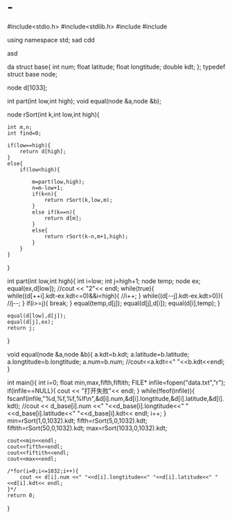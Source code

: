 # -
#include<stdio.h>
#include<stdlib.h>
#include<iostream>
#include<fstream>

using namespace std;
sad
cdd

asd

da
struct base{
	int num;
	float latitude;
	float longtitude;
	double kdt;
};
typedef struct base node;

node d[1033];

int part(int low,int high);
void equal(node &a,node &b);

node rSort(int k,int low,int high){
	
	int m,n;
	int find=0;
	
	if(low==high){
		return d[high];
	} 	
	else{		
		if(low<high){
			
			m=part(low,high);
			n=m-low+1;
			if(k<n){
				return rSort(k,low,m);
			}
			else if(k==n){
				return d[m];
			} 
			else{
				return rSort(k-n,m+1,high);
			}
		}
	}
}

int part(int low,int high){
	int i=low;
	int j=high+1;
	node temp;
	node ex;
	equal(ex,d[low]);
	//cout << "2"<< endl;
	while(true){	
		while((d[++i].kdt-ex.kdt<=0)&&i<high){
			//i++;
		}
		while((d[--j].kdt-ex.kdt>0)){
			//j--;
		}
		if(i>=j){
			break;
		}
		equal(temp,d[j]);
		equal(d[j],d[i]);
		equal(d[i],temp);
	}
	
	equal(d[low],d[j]);
	equal(d[j],ex);
	return j;
	
}

void equal(node &a,node &b){
	a.kdt=b.kdt;
	a.latitude=b.latitude;
	a.longtitude=b.longtitude;
	a.num=b.num;
	//cout<<a.kdt<<" "<<b.kdt<<endl;
}


int main(){
	int i=0;
	float min,max,fifth,fiftith; 
	FILE* infile=fopen("data.txt","r");
	if(infile==NULL){
		cout << "打开失败"<< endl;
	}
	while(!feof(infile)){
		fscanf(infile,"%d,%f,%f,%lf\n",&d[i].num,&d[i].longtitude,&d[i].latitude,&d[i].kdt);
		//cout << d_base[i].num <<" "<<d_base[i].longtitude<<" "<<d_base[i].latitude<<" "<<d_base[i].kdt<< endl;
		i++;
	}
	min=rSort(1,0,1032).kdt;
	fifth=rSort(5,0,1032).kdt;
	fiftith=rSort(50,0,1032).kdt;
	max=rSort(1033,0,1032).kdt;
	
	cout<<min<<endl;
	cout<<fifth<<endl;
	cout<<fiftith<<endl;
	cout<<max<<endl;
	
	/*for(i=0;i<=1032;i++){
		cout << d[i].num <<" "<<d[i].longtitude<<" "<<d[i].latitude<<" "<<d[i].kdt<< endl;
	}*/
	return 0;
}
